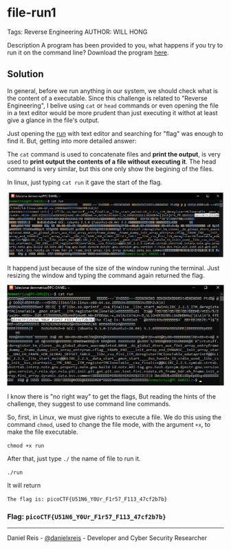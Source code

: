 # file-run1
Tags: Reverse Engineering
AUTHOR: WILL HONG

Description
A program has been provided to you, what happens if you try to run it on the command line?
Download the program [here](run).

## Solution

In general, before we run anything in our system, we should check what is the content of a executable. Since this challenge is related to "Reverse Engineering", I belive using `cat` or `head` commands or even opening the file in a text editor would be more prudent than just executing it withot at least give a glance in the file's output.

Just opening the [run](run) with text editor and searching for "flag" was enough to find it. But, getting into more detailed answer:

The `cat` command is used to concatenate files and **print the output**, is very used to **print output the contents of a file without executing it**. The head command is very similar, but this one only show the begining of the files.

In linux, just typing `cat run` it gave  the start of the flag.

![cat run](Screenshot_1.png)

It happend just because of the size of the window runing the terminal. Just resizing the window and typing the command again returned the flag.

![cat run with resized window](Screenshot_2.png)

I know there is "no right way" to get the flags, But reading the hints of the challenge, they suggest to use command line commands.

So, first, in Linux, we must give rights to execute a file. We do this using the command `chmod`,  used to change the file mode, with the argument `+x`, to make the file executable.

`chmod +x run`

After that, just type `./` the name of file to run it. 

`./run`

It will return 

`The flag is: picoCTF{U51N6_Y0Ur_F1r57_F113_47cf2b7b}`

### **Flag:** `picoCTF{U51N6_Y0Ur_F1r57_F113_47cf2b7b}`

---
Daniel Reis - [@danielxreis](https://twitter.com/DanielXReis) - Developer and Cyber Security Researcher